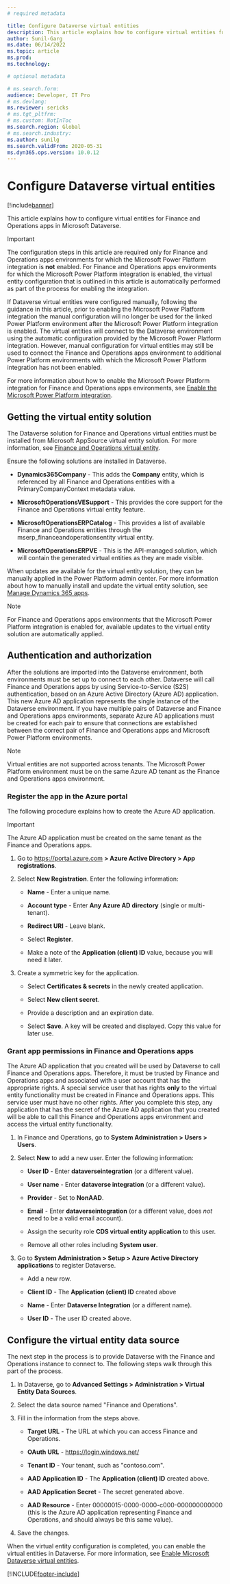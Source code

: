 ```yaml
---
# required metadata

title: Configure Dataverse virtual entities
description: This article explains how to configure virtual entities for Finance and Operations apps in Microsoft Dataverse.
author: Sunil-Garg
ms.date: 06/14/2022
ms.topic: article
ms.prod:
ms.technology: 

# optional metadata

# ms.search.form:
audience: Developer, IT Pro
# ms.devlang: 
ms.reviewer: sericks
# ms.tgt_pltfrm: 
# ms.custom: NotInToc
ms.search.region: Global
# ms.search.industry:
ms.author: sunilg
ms.search.validFrom: 2020-05-31
ms.dyn365.ops.version: 10.0.12
---
```


# Configure Dataverse virtual entities

[!include[banner](../includes/banner.md)]



This article explains how to configure virtual entities for Finance and Operations apps in Microsoft Dataverse.

> [!IMPORTANT]
> The configuration steps in this article are required only for Finance and Operations apps environments for which the Microsoft Power Platform integration is **not** enabled. For Finance and Operations apps environments for which the Microsoft Power Platform integration is enabled, the virtual entity configuration that is outlined in this article is automatically performed as part of the process for enabling the integration. 
> 
> If Dataverse virtual entities were configured manually, following the guidance in this article, prior to enabling the Microsoft Power Platform integration the manual configuration will no longer be used for the linked Power Platform environment after the Microsoft Power Platform integration is enabled. The virtual entities will connect to the Dataverse environment using the automatic configuration provided by the Microsoft Power Platform integration. However, manual configuration for virtual entities may still be used to connect the Finance and Operations apps environment to additional Power Platform environments with which the Microsoft Power Platform integration has not been enabled.
> 
> For more information about how to enable the Microsoft Power Platform integration for Finance and Operations apps environments, see [Enable the Microsoft Power Platform integration](enable-power-platform-integration.md).

## <a name="get-virtual-entity-solution"></a>Getting the virtual entity solution

The Dataverse solution for Finance and Operations virtual entities must be installed from Microsoft AppSource virtual entity solution. For more information, see [Finance and Operations virtual entity](https://appsource.microsoft.com/product/dynamics-crm/mscrm.finance_and_operations_virtual_entity).

Ensure the following solutions are installed in Dataverse.

- **Dynamics365Company** - This adds the **Company** entity, which is referenced by all Finance and Operations entities with a PrimaryCompanyContext metadata value.

- **MicrosoftOperationsVESupport** - This provides the core support for the Finance and Operations virtual entity feature.

- **MicrosoftOperationsERPCatalog** - This provides a list of available Finance and Operations entities through the mserp_financeandoperationsentity virtual entity.

- **MicrosoftOperationsERPVE** - This is the API-managed solution, which will contain the generated virtual entities as they are made visible.

When updates are available for the virtual entity solution, they can be manually applied in the Power Platform admin center. For more information about how to manually install and update the virtual entity solution, see [Manage Dynamics 365 apps](/power-platform/admin/manage-apps). 

> [!NOTE]
> For Finance and Operations apps environments that the Microsoft Power Platform integration is enabled for, available updates to the virtual entity solution are automatically applied.

## Authentication and authorization

After the solutions are imported into the Dataverse environment, both environments must be set up to connect to each other. Dataverse will call Finance and Operations apps by using Service-to-Service (S2S) authentication, based on an Azure Active Directory (Azure AD) application. This new Azure AD application represents the single instance of the Dataverse environment. If you have multiple pairs of Dataverse and Finance and Operations apps environments, separate Azure AD applications must be created for each pair to ensure that connections are established between the correct pair of Finance and Operations apps and Microsoft Power Platform environments. 

> [!NOTE]
> Virtual entities are not supported across tenants. The Microsoft Power Platform environment must be on the same Azure AD tenant as the Finance and Operations apps environment.

### Register the app in the Azure portal

The following procedure explains how to create the Azure AD application.

> [!IMPORTANT]
> The Azure AD application must be created on the same tenant as the Finance and Operations apps.

1.  Go to <https://portal.azure.com> **\> Azure Active Directory \> App registrations**.

2.  Select **New Registration**. Enter the following information:

    - **Name** - Enter a unique name.

    - **Account type** - Enter **Any Azure AD directory** (single or multi-tenant).

    - **Redirect URI** - Leave blank.

    - Select **Register**.

    - Make a note of the **Application (client) ID** value, because you will need it later.

3.  Create a symmetric key for the application.

    - Select **Certificates & secrets** in the newly created application.

    - Select **New client secret**.

    - Provide a description and an expiration date.

    - Select **Save**. A key will be created and displayed. Copy this value for later use.

### Grant app permissions in Finance and Operations apps

The Azure AD application that you created will be used by Dataverse to call Finance and Operations apps. Therefore, it must be trusted by Finance and Operations apps and associated with a user account that has the appropriate rights. A special service user that has rights **only** to the virtual entity functionality must be created in Finance and Operations apps. This service user must have no other rights. After you complete this step, any application that has the secret of the Azure AD application that you created will be able to call this Finance and Operations apps environment and access the virtual entity functionality.

1.  In Finance and Operations, go to **System Administration \> Users \> Users**.

2.  Select **New** to add a new user. Enter the following information:

    - **User ID** - Enter **dataverseintegration** (or a different value).

    - **User name** - Enter **dataverse integration** (or a different value).

    - **Provider** - Set to **NonAAD**.

    - **Email** - Enter **dataverseintegration** (or a different value, does *not* need to be a valid email account).

    - Assign the security role **CDS virtual entity application** to this user.

    - Remove all other roles including **System user**.

3.  Go to **System Administration \> Setup \> Azure Active Directory applications** to register Dataverse. 

    - Add a new row.

    - **Client ID** - The **Application (client) ID** created above

    - **Name** - Enter **Dataverse Integration** (or a different name).

    - **User ID** - The user ID created above.

## Configure the virtual entity data source

The next step in the process is to provide Dataverse with the Finance and Operations instance to connect to. The following steps walk through this part of the process.

1.  In Dataverse, go to **Advanced Settings \> Administration \> Virtual Entity Data Sources**.

2.  Select the data source named "Finance and Operations".

3.  Fill in the information from the steps above.

    - **Target URL** - The URL at which you can access Finance and Operations.

    - **OAuth URL** - https://login.windows.net/

    - **Tenant ID** - Your tenant, such as "contoso.com".

    - **AAD Application ID** - The **Application (client) ID** created above.

    - **AAD Application Secret** - The secret generated above.

    - **AAD Resource** - Enter 00000015-0000-0000-c000-000000000000 (this is the Azure AD application representing Finance and Operations, and should always be this same value).

4.  Save the changes.

When the virtual entity configuration is completed, you can enable the virtual entities in Dataverse. For more information, see [Enable Microsoft Dataverse virtual entities](enable-virtual-entities.md).


[!INCLUDE[footer-include](../../../includes/footer-banner.md)]
